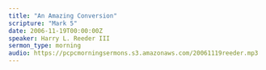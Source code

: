 ```yaml
---
title: "An Amazing Conversion"
scripture: "Mark 5"
date: 2006-11-19T00:00:00Z
speaker: Harry L. Reeder III
sermon_type: morning
audio: https://pcpcmorningsermons.s3.amazonaws.com/20061119reeder.mp3 
---
```



